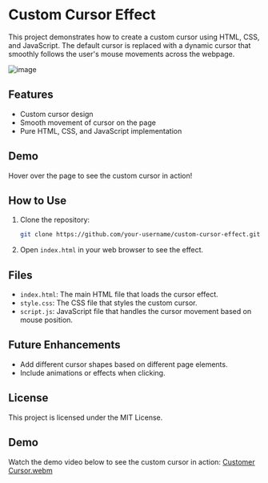 # Custom Cursor Effect

This project demonstrates how to create a custom cursor using HTML, CSS, and JavaScript. The default cursor is replaced with a dynamic cursor that smoothly follows the user's mouse movements across the webpage.

![image](https://github.com/user-attachments/assets/8951d306-7c7e-42a1-9a55-be235ee3c5b6)

## Features

- Custom cursor design
- Smooth movement of cursor on the page
- Pure HTML, CSS, and JavaScript implementation

## Demo

Hover over the page to see the custom cursor in action!

## How to Use

1. Clone the repository:

    ```bash
    git clone https://github.com/your-username/custom-cursor-effect.git
    ```

2. Open `index.html` in your web browser to see the effect.

## Files

- `index.html`: The main HTML file that loads the cursor effect.
- `style.css`: The CSS file that styles the custom cursor.
- `script.js`: JavaScript file that handles the cursor movement based on mouse position.

## Future Enhancements

- Add different cursor shapes based on different page elements.
- Include animations or effects when clicking.

## License

This project is licensed under the MIT License.

## Demo

Watch the demo video below to see the custom cursor in action:
[Customer Cursor.webm](https://github.com/user-attachments/assets/278193cf-9155-4df8-b7e4-61e7173c645c)
